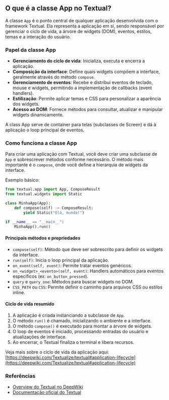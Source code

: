 ## O que é a classe App no Textual?

A classe `App` é o ponto central de qualquer aplicação desenvolvida com o framework Textual. Ela representa a aplicação em si, sendo responsável por gerenciar o ciclo de vida, a árvore de widgets (DOM), eventos, estilos, temas e a interação do usuário.

### Papel da classe App

- **Gerenciamento do ciclo de vida**: Inicializa, executa e encerra a aplicação.
- **Composição da interface**: Define quais widgets compõem a interface, geralmente através do método `compose`.
- **Gerenciamento de eventos**: Recebe e distribui eventos de teclado, mouse e widgets, permitindo a implementação de callbacks (event handlers).
- **Estilização**: Permite aplicar temas e CSS para personalizar a aparência dos widgets.
- **Acesso ao DOM**: Fornece métodos para consultar, atualizar e manipular widgets dinamicamente.

A class App serve de container para telas (subclasses de Screen) e dá à aplicação o loop principal de eventos.


### Como funciona a classe App

Para criar uma aplicação com Textual, você deve criar uma subclasse de `App` e sobrescrever métodos conforme necessário. O método mais importante é o `compose`, onde você define a hierarquia de widgets da interface.

Exemplo básico:

```python
from textual.app import App, ComposeResult
from textual.widgets import Static

class MinhaApp(App):
    def compose(self) -> ComposeResult:
        yield Static("Olá, mundo!")

if __name__ == "__main__":
    MinhaApp().run()
```

#### Principais métodos e propriedades

- `compose(self)`: Método que deve ser sobrescrito para definir os widgets da interface.
- `run(self)`: Inicia o loop principal da aplicação.
- `on_event(self, event)`: Permite tratar eventos genéricos.
- `on_<widget>_<evento>(self, event)`: Handlers automáticos para eventos específicos (ex: `on_button_pressed`).
- `query` e `query_one`: Métodos para buscar widgets no DOM.
- `CSS_PATH` ou `CSS`: Permite definir o caminho para arquivos CSS ou estilos inline.

#### Ciclo de vida resumido

1. A aplicação é criada instanciando a subclasse de `App`.
2. O método `run()` é chamado, inicializando o ambiente e a interface.
3. O método `compose()` é executado para montar a árvore de widgets.
4. O loop de eventos é iniciado, processando entradas do usuário e atualizações de interface.
5. Ao encerrar, o Textual finaliza o terminal e libera recursos.


Veja mais sobre o ciclo de vida da aplicação aqui:
[https://deepwiki.com/Textualize/textual#application-lifecycle](https://deepwiki.com/Textualize/textual#application-lifecycle)

### Referências

- [Overview do Textual no DeepWiki](https://deepwiki.com/Textualize/textual/1-overview)
- [Documentação oficial do Textual](https://textual.textualize.io/)

